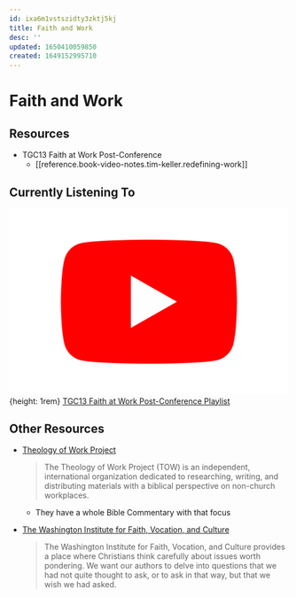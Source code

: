 ```yaml
---
id: ixa6m1vstszidty3zktj5kj
title: Faith and Work
desc: ''
updated: 1650410059850
created: 1649152995710
---
```

# Faith and Work

## Resources
- TGC13 Faith at Work Post-Conference
  - [[reference.book-video-notes.tim-keller.redefining-work]]

## Currently Listening To

![Youtube Icon](assets/youtube-icon.svg){height: 1rem} [TGC13 Faith at Work Post-Conference Playlist](https://www.youtube.com/watch?v=fGH5bhUwMB4&list=PLPwoFK1MBpm5-Y3LpZONZnkCy450tryga)


## Other Resources
- [Theology of Work Project](https://www.theologyofwork.org/)
  > The Theology of Work Project (TOW) is an independent, international organization dedicated to researching, writing, and distributing materials with a biblical perspective on non-church workplaces.

  - They have a whole Bible Commentary with that focus
- [The Washington Institute for Faith, Vocation, and Culture](https://washingtoninst.org/)
  > The Washington Institute for Faith, Vocation, and Culture provides a place where Christians think carefully about issues worth pondering. We want our authors to delve into questions that we had not quite thought to ask, or to ask in that way, but that we wish we had asked.
